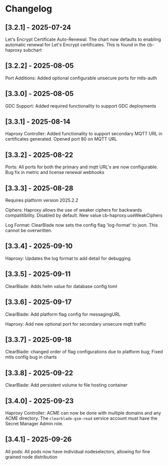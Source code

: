 # Changelog

## [3.2.1] - 2025-07-24

Let's Encrypt Certificate Auto-Renewal: The chart now defaults to enabling automatic renewal for Let's Encrypt certificates. This is found in the cb-haproxy subchart

## [3.2.2] - 2025-08-05

Port Additions: Added optional configurable unsecure ports for mtls-auth

## [3.3.0] - 2025-08-05

GDC Support: Added required functionality to support GDC deployments

## [3.3.1] - 2025-08-14

Haproxy Controller: Added functionality to support secondary MQTT URL in certificates generated. Opened port 80 on MQTT URL

## [3.3.2] - 2025-08-22

Ports: All ports for both the primary and mqtt URL's are now configurable. Bug fix in metric and license renewal webhooks

## [3.3.3] - 2025-08-28

Requires platform version 2025.2.2

Ciphers: Haproxy allows the use of weaker ciphers for backwards compatitibility. Disabled by default. New value cb-haproxy.useWeakCiphers

Log Format: ClearBlade now sets the config flag 'log-format' to json. This cannot be overwritten.

## [3.3.4] - 2025-09-10

Haproxy: Updates the log format to add detail for debugging

## [3.3.5] - 2025-09-11

ClearBlade: Adds helm value for database config toml

## [3.3.6] - 2025-09-17

ClearBlade: Add platform flag config for messagingURL

Haproxy: Add new optional port for secondary unsecure mqtt traffic 

## [3.3.7] - 2025-09-18

ClearBlade: changed order of flag configurations due to platform bug; Fixed mtls config bug in charts

## [3.3.8] - 2025-09-22

ClearBlade: Add persistent volume to file hosting container

## [3.4.0] - 2025-09-23

Haproxy Controller: ACME can now be done with multiple domains and any ACME directory. The `clearblade-gsm-read` service account must have the Secret Manager Admin role.

## [3.4.1] - 2025-09-26

All pods: All pods now have individual nodeselectors, allowing for fine grained node distribution